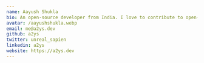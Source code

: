 ```yaml
---
name: Aayush Shukla
bio: An open-source developer from India. I love to contribute to open-source projects and write about programming. I'm also known as a2ys.
avatar: /aayushshukla.webp
email: me@a2ys.dev
github: a2ys
twitter: unreal_sapien
linkedin: a2ys
website: https://a2ys.dev
---
```

